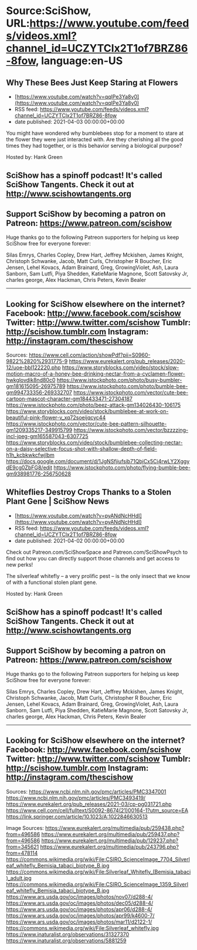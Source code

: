 # Source:SciShow, URL:https://www.youtube.com/feeds/videos.xml?channel_id=UCZYTClx2T1of7BRZ86-8fow, language:en-US

## Why These Bees Just Keep Staring at Flowers
 - [https://www.youtube.com/watch?v=qqIPe3Ya8y0](https://www.youtube.com/watch?v=qqIPe3Ya8y0)
 - RSS feed: https://www.youtube.com/feeds/videos.xml?channel_id=UCZYTClx2T1of7BRZ86-8fow
 - date published: 2021-04-03 00:00:00+00:00

You might have wondered why bumblebees stop for a moment to stare at the flower they were just interacted with. Are they cherishing all the good times they had together, or is this behavior serving a biological purpose?

Hosted by: Hank Green

SciShow has a spinoff podcast! It's called SciShow Tangents. Check it out at http://www.scishowtangents.org
----------
Support SciShow by becoming a patron on Patreon: https://www.patreon.com/scishow
----------
Huge thanks go to the following Patreon supporters for helping us keep SciShow free for everyone forever:

Silas Emrys, Charles Copley, Drew Hart, Jeffrey Mckishen, James Knight, Christoph Schwanke, Jacob, Matt Curls, Christopher R Boucher, Eric Jensen, Lehel Kovacs, Adam Brainard, Greg, GrowingViolet, Ash, Laura Sanborn, Sam Lutfi, Piya Shedden, KatieMarie Magnone, Scott Satovsky Jr, charles george, Alex Hackman, Chris Peters, Kevin Bealer

----------
Looking for SciShow elsewhere on the internet?
Facebook: http://www.facebook.com/scishow
Twitter: http://www.twitter.com/scishow
Tumblr: http://scishow.tumblr.com
Instagram: http://instagram.com/thescishow
----------
Sources:
https://www.cell.com/action/showPdf?pii=S0960-9822%2820%2931775-9
https://www.eurekalert.org/pub_releases/2020-12/uoe-bbl122220.php
https://www.storyblocks.com/video/stock/slow-motion-macro-of-a-honey-bee-drinking-nectar-from-a-cyclamen-flower-hwkglovdik8nd80c0
https://www.istockphoto.com/photo/busy-bumbler-gm181615095-26975789
https://www.istockphoto.com/photo/bumble-bee-gm994733356-269332707
https://www.istockphoto.com/vector/cute-bee-cartoon-mascot-character-gm184433471-27304187
https://www.istockphoto.com/photo/beez-attack-gm134026430-106175
https://www.storyblocks.com/video/stock/bumblebee-at-work-on-beautiful-pink-flower-v_xq72soeijqcyc44
https://www.istockphoto.com/vector/cute-bee-pattern-silhouette-gm1209335217-349915799
https://www.istockphoto.com/vector/bzzzzing-incl-jpeg-gm165587043-6307725
https://www.storyblocks.com/video/stock/bumblebee-collecting-nectar-on-a-daisy-selective-focus-shot-with-shallow-depth-of-field-h1h_kcbkwkcfwjlbm
https://docs.google.com/document/d/1JgNSfjiufsib71QbjCx5Ci4rwLY2XggydE9cg0ZbFG8/edit
https://www.istockphoto.com/photo/flying-bumble-bee-gm938981776-256750628

## Whiteflies Destroy Crops Thanks to a Stolen Plant Gene | SciShow News
 - [https://www.youtube.com/watch?v=pyANdNcHHdI](https://www.youtube.com/watch?v=pyANdNcHHdI)
 - RSS feed: https://www.youtube.com/feeds/videos.xml?channel_id=UCZYTClx2T1of7BRZ86-8fow
 - date published: 2021-04-02 00:00:00+00:00

Check out Patreon.com/SciShowSpace and Patreon.com/SciShowPsych to find out how you can directly support those channels and get access to new perks!

The silverleaf whitefly – a very prolific pest – is the only insect that we know of with a functional stolen plant gene. 

Hosted by: Hank Green

SciShow has a spinoff podcast! It's called SciShow Tangents. Check it out at http://www.scishowtangents.org
----------
Support SciShow by becoming a patron on Patreon: https://www.patreon.com/scishow
----------
Huge thanks go to the following Patreon supporters for helping us keep SciShow free for everyone forever:

Silas Emrys, Charles Copley, Drew Hart, Jeffrey Mckishen, James Knight, Christoph Schwanke, Jacob, Matt Curls, Christopher R Boucher, Eric Jensen, Lehel Kovacs, Adam Brainard, Greg, GrowingViolet, Ash, Laura Sanborn, Sam Lutfi, Piya Shedden, KatieMarie Magnone, Scott Satovsky Jr, charles george, Alex Hackman, Chris Peters, Kevin Bealer

----------
Looking for SciShow elsewhere on the internet?
Facebook: http://www.facebook.com/scishow
Twitter: http://www.twitter.com/scishow
Tumblr: http://scishow.tumblr.com
Instagram: http://instagram.com/thescishow
----------
Sources:
https://www.ncbi.nlm.nih.gov/pmc/articles/PMC3347001
https://www.ncbi.nlm.nih.gov/pmc/articles/PMC3493419/
https://www.eurekalert.org/pub_releases/2021-03/cp-pg031721.php
https://www.cell.com/cell/fulltext/S0092-8674(21)00164-1?utm_source=EA
https://link.springer.com/article/10.1023/A:1022846630513

Image Sources:
https://www.eurekalert.org/multimedia/pub/259438.php?from=496586
https://www.eurekalert.org/multimedia/pub/259437.php?from=496586
https://www.eurekalert.org/multimedia/pub/129237.php?from=345621
https://www.eurekalert.org/multimedia/pub/243796.php?from=478114
https://commons.wikimedia.org/wiki/File:CSIRO_ScienceImage_7704_Silverleaf_whitefly_Bemisia_tabaci_biotype_B.jpg
https://commons.wikimedia.org/wiki/File:Silverleaf_Whitefly_(Bemisia_tabaci)_adult.jpg
https://commons.wikimedia.org/wiki/File:CSIRO_ScienceImage_1359_Silverleaf_whitefly_Bemisia_tabaci_biotype_B.jpg
https://www.ars.usda.gov/oc/images/photos/nov07/d288-4/
https://www.ars.usda.gov/oc/images/photos/dec05/d288-4/
https://www.ars.usda.gov/oc/images/photos/apr06/d288-4/
https://www.ars.usda.gov/oc/images/photos/apr99/k4600-7/
https://www.ars.usda.gov/oc/images/photos/mar11/d2122-1/
https://commons.wikimedia.org/wiki/File:Silverleaf_whitefly.jpg
https://www.inaturalist.org/observations/31327370
https://www.inaturalist.org/observations/5881259

